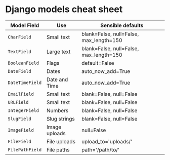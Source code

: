 # Django models cheat sheet

| Model Field     | Use               | Sensible defaults                 |
|-----------------|-------------------|-----------------------------------|
| `CharField`     | Small text        | blank=False, null=False, max_length=150 |
| `TextField`     | Large text        | blank=False, null=False, max_length=150 |
| `BooleanField`  | Flags             | default=False                   |
| `DateField`     | Dates             | auto_now_add=True               |
| `DateTimeField` | Date and Time     | auto_now_add=True               |
| `EmailField`    | Small text        | blank=False, null=False         |
| `URLField`      | Small text        | blank=False, null=False         |
| `IntegerField`  | Numbers           | blank=False, null=False         |
| `SlugField`     | Slug strings      | blank=False, null=False         |
| `ImageField`    | Image uploads     | null=False                      |
| `FileField`     | File uploads      | upload_to='uploads/'            |
| `FilePathField` | File paths        | path='/path/to/'                |
